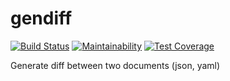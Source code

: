 # gendiff

[![Build Status](https://travis-ci.org/bondarenkosa/project-lvl2-s277.svg?branch=master)](https://travis-ci.org/bondarenkosa/project-lvl2-s277)
[![Maintainability](https://api.codeclimate.com/v1/badges/bf7dd4d4d726507f4c56/maintainability)](https://codeclimate.com/github/bondarenkosa/project-lvl2-s277/maintainability)
[![Test Coverage](https://api.codeclimate.com/v1/badges/bf7dd4d4d726507f4c56/test_coverage)](https://codeclimate.com/github/bondarenkosa/project-lvl2-s277/test_coverage)

Generate diff between two documents (json, yaml)
